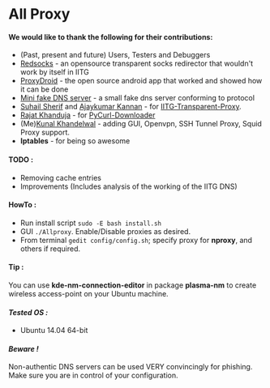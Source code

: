 # All Proxy

#### We would like to thank the following for their contributions:
-	(Past, present and future) Users, Testers and Debuggers
-	[Redsocks](http://darkk.net.ru/redsocks/)  - an opensource transparent socks redirector that wouldn't work by itself in IITG
-	[ProxyDroid](https://github.com/madeye/proxydroid)  - the open source android app that worked and showed how it can be done
-	[Mini fake DNS server](http://code.activestate.com/recipes/491264-mini-fake-dns-server/)  - a small fake dns server conforming to protocol
-	[Suhail Sherif](https://github.com/suhailsherif) and [Ajaykumar Kannan](https://github.com/ajaykumarkannan) - for [IITG-Transparent-Proxy](https://github.com/suhailsherif/IITG-Transparent-Proxy).
-	[Rajat Khanduja](https://github.com/rajatkhanduja) - for [PyCurl-Downloader](https://github.com/rajatkhanduja/PyCurl-Downloader)
-	(Me)[Kunal Khandelwal](https://github.com/kunal15595) - adding GUI, Openvpn, SSH Tunnel Proxy, Squid Proxy support.
-	**Iptables** - for being so awesome

#### TODO :
- Removing cache entries
- Improvements (Includes analysis of the working of the IITG DNS)

#### HowTo :
- Run install script `sudo -E bash install.sh`
- GUI  `./Allproxy`. Enable/Disable proxies as desired.
- From terminal `gedit config/config.sh`; specify proxy for **nproxy**, and others if required.


#### Tip :
You can use **kde-nm-connection-editor** in package **plasma-nm** to create wireless access-point on your Ubuntu machine.


#### *Tested OS :*
- Ubuntu 14.04 64-bit


#### *Beware !*
Non-authentic DNS servers can be used VERY 	convincingly for phishing. 
Make sure you are in control of your configuration.
